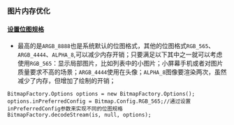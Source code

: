 ### 图片内存优化
#### [设置位图规格]()
+ 最高的是`ARGB_8888`也是系统默认的位图格式，其他的位图格式`RGB_565`、`ARGB_4444`、`ALPHA_8`,可以减少内存开销；只要满足以下其中之一就可以考虑使用`RGB_565`：显示局部图片，比如列表中的小图片；小屏幕手机或者对图片质量要求不高的场景；`ARGB_4444`使用在头像；`ALPHA_8`图像要渲染两次，虽然减少了内存，但增加了绘制的开销；

```
BitmapFactory.Options options = new BitmapFactory.Options();
options.inPreferredConfig = Bitmap.Config.RGB_565;//通过设置inPreferredConfig参数来实现不同的位图规格
BitmapFactory.decodeStream(is, null, options);
```

